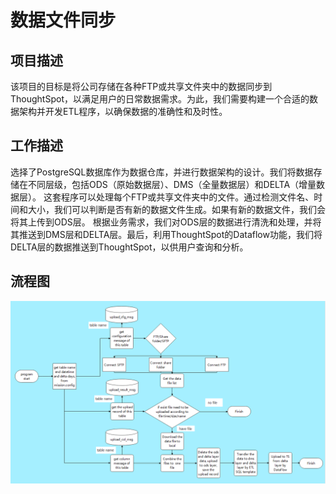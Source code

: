 # 数据文件同步

## 项目描述
该项目的目标是将公司存储在各种FTP或共享文件夹中的数据同步到ThoughtSpot，以满足用户的日常数据需求。为此，我们需要构建一个合适的数据架构并开发ETL程序，以确保数据的准确性和及时性。

## 工作描述
选择了PostgreSQL数据库作为数据仓库，并进行数据架构的设计。我们将数据存储在不同层级，包括ODS（原始数据层）、DMS（全量数据层）和DELTA（增量数据层）。
这套程序可以处理每个FTP或共享文件夹中的文件。通过检测文件名、时间和大小，我们可以判断是否有新的数据文件生成。如果有新的数据文件，我们会将其上传到ODS层。
根据业务需求，我们对ODS层的数据进行清洗和处理，并将其推送到DMS层和DELTA层。最后，利用ThoughtSpot的Dataflow功能，我们将DELTA层的数据推送到ThoughtSpot，以供用户查询和分析。

## 流程图
![](database_table_config/process.png)

